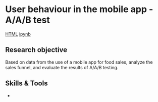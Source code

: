 # User behaviour in the mobile app - A/A/B test

[HTML](https://github.com/annashabanova/Portfolio/blob/ec01c4a75a39b604b6ca7dc5bc8115f404344805/User%20behaviour%20-%20AAB%20test/User%20behaviour%20analysis%20-%20%20mobile%20application.html)
[ipynb](https://github.com/annashabanova/Portfolio/blob/ec01c4a75a39b604b6ca7dc5bc8115f404344805/User%20behaviour%20-%20AAB%20test/User%20behaviour%20analysis%20-%20%20mobile%20application.ipynb)

## Research objective
Based on data from the use of a mobile app for food sales, analyze the sales funnel, and evaluate the results of A/A/B testing.

## Skills & Tools
- 
